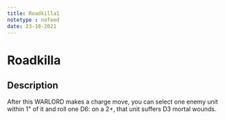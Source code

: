 ```yaml
---
title: Roadkilla1
notetype : nofeed
date: 23-10-2021
---
```


# Roadkilla
## Description

After this WARLORD makes a charge move, you can select one enemy unit within 1" of it and roll one D6: on a 2+, that unit suffers D3 mortal wounds.